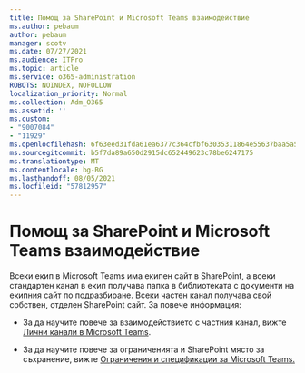 ```yaml
---
title: Помощ за SharePoint и Microsoft Teams взаимодействие
ms.author: pebaum
author: pebaum
manager: scotv
ms.date: 07/27/2021
ms.audience: ITPro
ms.topic: article
ms.service: o365-administration
ROBOTS: NOINDEX, NOFOLLOW
localization_priority: Normal
ms.collection: Adm_O365
ms.assetid: ''
ms.custom:
- "9007084"
- "11929"
ms.openlocfilehash: 6f63eed31fda61ea6377c364cfbf63035311864e55637baa5a5838784a03b582
ms.sourcegitcommit: b5f7da89a650d2915dc652449623c78be6247175
ms.translationtype: MT
ms.contentlocale: bg-BG
ms.lasthandoff: 08/05/2021
ms.locfileid: "57812957"
---
```

# <a name="help-with-the-sharepoint-and-microsoft-teams-interaction"></a>Помощ за SharePoint и Microsoft Teams взаимодействие

Всеки екип в Microsoft Teams има екипен сайт в SharePoint, а всеки стандартен канал в екип получава папка в библиотеката с документи на екипния сайт по подразбиране. Всеки частен канал получава свой собствен, отделен SharePoint сайт. За повече информация:

- За да научите повече за взаимодействието с частния канал, вижте [Лични канали в Microsoft Teams](/MicrosoftTeams/private-channels#private-channel-sharepoint-sites).

- За да научите повече за ограниченията и SharePoint място за съхранение, вижте [Ограничения и спецификации за Microsoft Teams.](/microsoftteams/limits-specifications-teams#storage) 
